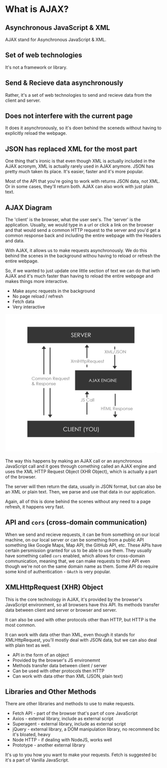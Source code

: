 # What is AJAX?

## Asynchronous JavaScript & XML
AJAX stand for Asynchronous JavaScript & XML. 

## Set of web technologies
It's not a framework or library.

## Send & Recieve data asynchronously
Rather, it's a set of web technologies to send and recieve data from the client and server.

## Does not interfere with the current page
It does it asynchronously, so it's doen behind the sceneds without having to explicitly reload the webpage.

## JSON has replaced XML for the most part
One thing that's ironic is that even though XML is actually included in the AJAX acronym, XML is actually rarely used in AJAX anymore. JSON has pretty much taken its place. It's easier, faster and it's more popular.

Most of the API that you're going to work with returns JSON data, not XML. Or in some cases, they'll return both. AJAX can also work with just plain text. 

## AJAX Diagram

The 'client' is the browser, what the user see's. The 'server' is the application. Usually, we would type in a url or click a link on the browser and that would send a common HTTP request to the server and you'd get a common response back and including the entire webpage with the Headers and data. 

With AJAX, it allows us to make requests asynchronously. We do this behind the scenes in the background withou having to reload or refresh the entire webpage. 

So, if we wanted to just update one little section of text we can do that iwth AJAX and it's much faster than having to reload the entire webpage and makes things more interactive.

* Make async requests in the background
* No page reload / refresh
* Fetch data
* Very interactive

<kbd>![alt text](img/diagram.png "screenshot")</kbd>

The way this happens by making an AJAX call or an asynchronous JavaScript call and it goes through comething called an AJAX engine and uses the XML HTTP Request Object (XHR Object), which is actually a part of the browser.

The server will then return the data, usually in JSON format, but can also be an XML or plain text. Then, we parse and use that data in our application.

Again, all of this is done behind the scenes without any need to a page refresh, it happens very fast.

## API and ```cors``` (cross-domain communication)
When we send and recieve requests, it can be from something on our local machine, on our local server or can be something from a public API something like Google Maps, Map API, the GitHub API, etc. These APIs have certain persmission granted for us to be able to use them. They usually have something called ```cors``` enabled, which allows for cross-domain communication, meaning that, we can make requests to their API even though we're not on the same domain name as them. Some API do require some kind of authentication - ```OAuth``` is very popular.

## XMLHttpRequest (XHR) Object

This is the core technology in AJAX, it's provided by the browser's JavaScript environment, so all browsers have this API. Its methods transfer data between client and server or browser and server.

It can also be used with other protocols other than HTTP, but HTTP is the most common.

It can work with data other than XML, even though it stands for XMLHttpRequest, you'll mostly deal with JSON data, but we can also deal with plain text as well.

* API in the form of an object
* Provided by the browser's JS environemnt
* Methods transfer data between client / server
* Can be used with other protocols then HTTP
* Can work with data other than XML (JSON, plain text)

## Libraries and Other Methods

There are other libraries and methods to use to make requests. 

* Fetch API - part of the browser that's part of core JavaScript
* Axios - external library, include as external script
* Superagent - external library, include as external script
* jQuery - external library, a DOM manipulation library, no recommend bc it's bloated, heavy
* Node HTTP - if dealing with NodeJS, works well
* Prototype - another external library

It's up to you how you want to make your requests. Fetch is suggested bc it's a part of Vanilla JavaScript.